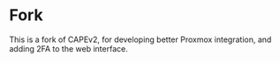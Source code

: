 # Fork
This is a fork of CAPEv2, for developing better Proxmox integration, and adding 2FA to the web interface.
